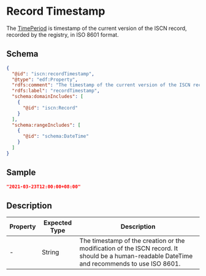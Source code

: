 # Record Timestamp

The [TimePeriod](#) is timestamp of the current version of the ISCN record, recorded by the registry, in ISO 8601 format.

## Schema

```json
{
  "@id": "iscn:recordTimestamp",
  "@type": "edf:Property",
  "rdfs:comment": "The timestamp of the current version of the ISCN record, recorded by the registry, in ISO 8601 format.",
  "rdfs:label": "recordTimestamp",
  "schema:domainIncludes": [
    {
      "@id": "iscn:Record"
    }
  ],
  "schema:rangeIncludes": [
    {
      "@id": "schema:DateTime"
    }
  ]
}
```

## Sample

```json
"2021-03-23T12:00:00+08:00"
```

## Description

| Property | Expected Type | Description                                                                                                                                  |
| -------- | ------------- | -------------------------------------------------------------------------------------------------------------------------------------------- |
| -        | String        | The timestamp of the creation or the modification of the ISCN record. It should be a human-readable DateTime and recommends to use ISO 8601. |
